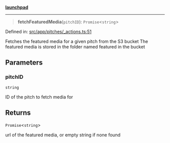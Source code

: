 [**launchpad**](index.md)

***

> **fetchFeaturedMedia**(`pitchID`): `Promise`\<`string`\>

Defined in: [src/app/pitches/\_actions.ts:51](https://github.com/victorbratov/launchpad/blob/d1815ef1a573b42ac1f231f3f3d6617bddce6dbe/src/app/pitches/_actions.ts#L51)

Fetches the featured media for a given pitch from the S3 bucket
The featured media is stored in the folder named featured in the bucket

## Parameters

### pitchID

`string`

ID of the pitch to fetch media for

## Returns

`Promise`\<`string`\>

url of the featured media, or empty string if none found
